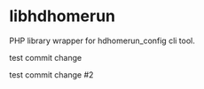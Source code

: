 libhdhomerun
============

PHP library wrapper for hdhomerun_config cli tool.

test commit change

test commit change #2
